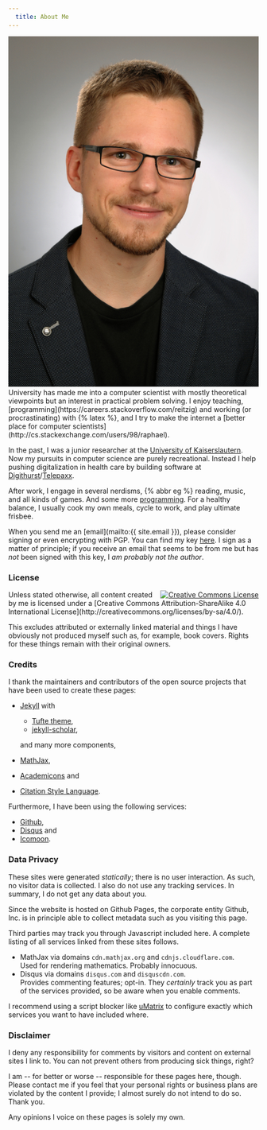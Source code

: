 ```yaml
---
  title: About Me
---
```


<img src="/assets/img/reitzig.jpg" alt="Raphael Reitzig" class="main-portrait" />
University has made me into a computer scientist with mostly theoretical viewpoints
but an interest in practical problem solving.
I enjoy teaching, 
  [programming](https://careers.stackoverflow.com/reitzig)
and working (or procrastinating) with {% latex %}, 
and I try to make the internet a 
  [better place for computer scientists](http://cs.stackexchange.com/users/98/raphael).

In the past, I was a junior researcher at the 
  [University of Kaiserslautern](http://wwwagak.cs.uni-kl.de/home/staff/raphael-reitzig).
Now my pursuits in computer science are purely recreational.
Instead I help pushing digitalization in health care by building software at
  [Digithurst](http://www.digithurst.de)/[Telepaxx](http://www.telepaxx.de).

After work, I engage in several nerdisms, {% abbr eg %} reading, music, and all kinds of
games. And some more
    [programming](https://github.com/reitzig).
For a healthy balance, I usually cook my own meals, cycle to work, and
play ultimate frisbee.

When you send me an [email](mailto:{{ site.email }}), 
please consider signing or even encrypting with PGP.
You can find my key 
  [here](http://pgp.mit.edu:11371/pks/lookup?op=get&search=0x12F79CC14F0B50B9).
I sign as a matter of principle;
if you receive an email that seems to be from me but has *not* been signed with this key,
I *am probably not the author*.

### License

<a rel="license" href="http://creativecommons.org/licenses/by-sa/4.0/" style="float:right;">
  <img alt="Creative Commons License" style="border-width:0" src="https://i.creativecommons.org/l/by-sa/4.0/88x31.png" />
</a>
Unless stated otherwise, all content created by me is licensed under a [Creative Commons Attribution-ShareAlike 4.0 International License](http://creativecommons.org/licenses/by-sa/4.0/).

This excludes attributed or externally linked material and things I have obviously not produced myself such as,
for example, book covers. Rights for these things remain with their original owners.

### Credits

I thank the maintainers and contributors of the open source projects that
have been used to create these pages:

 * [Jekyll](http://jekyllrb.com/) with
 
    * [Tufte theme](http://github.com/clayh53/tufte-jekyll),
    * [jekyll-scholar](https://github.com/inukshuk/jekyll-scholar),
    
   and many more components,
   
 * [MathJax](https://www.mathjax.org/),
 * [Academicons](http://jpswalsh.github.io/academicons/) and
 * [Citation Style Language](http://citationstyles.org/).

Furthermore, I have been using the following services:

 * [Github](https://github.com),
 * [Disqus](https://disqus.com) and
 * [Icomoon](https://icomoon.io/).


### Data Privacy

These sites were generated _statically_; there is no user interaction.
As such, no visitor data is collected.
I also do not use any tracking services.
In summary, I do not get any data about you.

Since the website is hosted on Github Pages, the corporate entity
Github, Inc. is in principle able to collect metadata such as you
visiting this page.

Third parties may track you through Javascript included here.
A complete listing of all services linked from these sites follows.

 * MathJax via domains `cdn.mathjax.org` and `cdnjs.cloudflare.com`.  
   Used for rendering mathematics. Probably innocuous.
 * Disqus via domains `disqus.com` and `disquscdn.com`.  
   Provides commenting features; opt-in. They _certainly_ track you as part of
   the services provided, so be aware when you enable comments.

I recommend using a script blocker like
    [uMatrix](https://addons.mozilla.org/en-US/firefox/addon/umatrix/)
to configure exactly which services you want to have included where.


### Disclaimer

I deny any responsibility for comments by visitors and content on external sites I link to.
You can not prevent others from producing sick things, right?

I am -- for better or worse -- responsible for these pages here, though.
Please contact me if you feel that your personal rights or business plans are violated by the content I provide;
I almost surely do not intend to do so. Thank you.

Any opinions I voice on these pages is solely my own.
